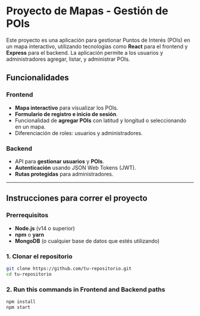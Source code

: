 # Proyecto de Mapas - Gestión de POIs

Este proyecto es una aplicación para gestionar Puntos de Interés (POIs) en un mapa interactivo, utilizando tecnologías como **React** para el frontend y **Express** para el backend. La aplicación permite a los usuarios y administradores agregar, listar, y administrar POIs. 

## Funcionalidades
### Frontend
- **Mapa interactivo** para visualizar los POIs.
- **Formulario de registro e inicio de sesión**.
- Funcionalidad de **agregar POIs** con latitud y longitud o seleccionando en un mapa.
- Diferenciación de roles: usuarios y administradores.

### Backend
- API para **gestionar usuarios** y **POIs**.
- **Autenticación** usando JSON Web Tokens (JWT).
- **Rutas protegidas** para administradores.

---

## Instrucciones para correr el proyecto

### Prerrequisitos
- **Node.js** (v14 o superior)
- **npm** o **yarn**
- **MongoDB** (o cualquier base de datos que estés utilizando)

### 1. Clonar el repositorio
```bash
git clone https://github.com/tu-repositorio.git
cd tu-repositorio
```

### 2. Run this commands in Frontend and Backend paths
```bash
npm install
npm start
```
